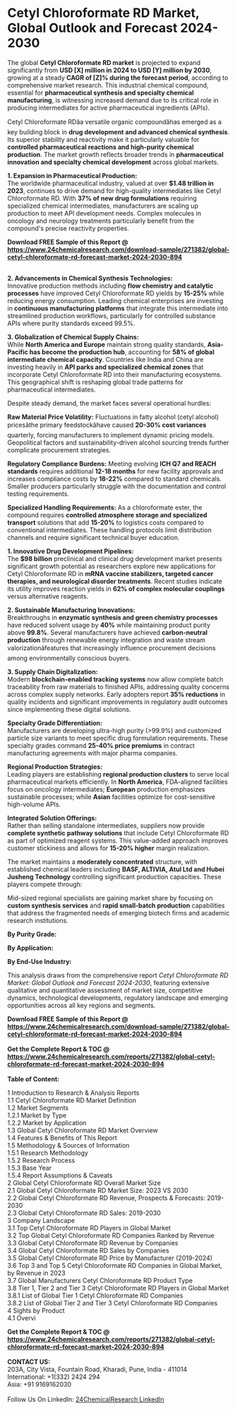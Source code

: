 <h1>Cetyl Chloroformate RD Market, Global Outlook and Forecast 2024-2030</h1><p>The global <strong>Cetyl Chloroformate RD market</strong> is projected to expand significantly from <strong>USD [X] million in 2024 to USD [Y] million by 2030</strong>, growing at a steady <strong>CAGR of [Z]% during the forecast period</strong>, according to comprehensive market research. This industrial chemical compound, essential for <strong>pharmaceutical synthesis and specialty chemical manufacturing</strong>, is witnessing increased demand due to its critical role in producing intermediates for active pharmaceutical ingredients (APIs).</p><p>Cetyl Chloroformate RDâa versatile organic compoundâhas emerged as a key building block in <strong>drug development and advanced chemical synthesis</strong>. Its superior stability and reactivity make it particularly valuable for <strong>controlled pharmaceutical reactions and high-purity chemical production</strong>. The market growth reflects broader trends in <strong>pharmaceutical innovation and specialty chemical development</strong> across global markets.</p><p><strong>1. Expansion in Pharmaceutical Production:</strong><br>
The worldwide pharmaceutical industry, valued at over <strong>$1.48 trillion in 2023</strong>, continues to drive demand for high-quality intermediates like Cetyl Chloroformate RD. With <strong>37% of new drug formulations</strong> requiring specialized chemical intermediates, manufacturers are scaling up production to meet API development needs. Complex molecules in oncology and neurology treatments particularly benefit from the compound's precise reactivity properties.</p><div><b>Download FREE Sample of this Report @ 
            <a href="https://www.24chemicalresearch.com/download-sample/271382/global-cetyl-chloroformate-rd-forecast-market-2024-2030-894">
            https://www.24chemicalresearch.com/download-sample/271382/global-cetyl-chloroformate-rd-forecast-market-2024-2030-894</a></b></div><br><p><strong>2. Advancements in Chemical Synthesis Technologies:</strong><br>
Innovative production methods including <strong>flow chemistry and catalytic processes</strong> have improved Cetyl Chloroformate RD yields by <strong>15-25%</strong> while reducing energy consumption. Leading chemical enterprises are investing in <strong>continuous manufacturing platforms</strong> that integrate this intermediate into streamlined production workflows, particularly for controlled substance APIs where purity standards exceed 99.5%.</p><p><strong>3. Globalization of Chemical Supply Chains:</strong><br>
While <strong>North America and Europe</strong> maintain strong quality standards, <strong>Asia-Pacific has become the production hub</strong>, accounting for <strong>58% of global intermediate chemical capacity</strong>. Countries like India and China are investing heavily in <strong>API parks and specialized chemical zones</strong> that incorporate Cetyl Chloroformate RD into their manufacturing ecosystems. This geographical shift is reshaping global trade patterns for pharmaceutical intermediates.</p><p>Despite steady demand, the market faces several operational hurdles:</p><p><strong>Raw Material Price Volatility:</strong> Fluctuations in fatty alcohol (cetyl alcohol) pricesâthe primary feedstockâhave caused <strong>20-30% cost variances</strong> quarterly, forcing manufacturers to implement dynamic pricing models. Geopolitical factors and sustainability-driven alcohol sourcing trends further complicate procurement strategies.</p><p><strong>Regulatory Compliance Burdens:</strong> Meeting evolving <strong>ICH Q7 and REACH standards</strong> requires additional <strong>12-18 months</strong> for new facility approvals and increases compliance costs by <strong>18-22%</strong> compared to standard chemicals. Smaller producers particularly struggle with the documentation and control testing requirements.</p><p><strong>Specialized Handling Requirements:</strong> As a chloroformate ester, the compound requires <strong>controlled atmosphere storage and specialized transport</strong> solutions that add <strong>15-20%</strong> to logistics costs compared to conventional intermediates. These handling protocols limit distribution channels and require significant technical buyer education.</p><p><strong>1. Innovative Drug Development Pipelines:</strong><br>
The <strong>$98 billion</strong> preclinical and clinical drug development market presents significant growth potential as researchers explore new applications for Cetyl Chloroformate RD in <strong>mRNA vaccine stabilizers, targeted cancer therapies, and neurological disorder treatments</strong>. Recent studies indicate its utility improves reaction yields in <strong>62% of complex molecular couplings</strong> versus alternative reagents.</p><p><strong>2. Sustainable Manufacturing Innovations:</strong><br>
Breakthroughs in <strong>enzymatic synthesis and green chemistry processes</strong> have reduced solvent usage by <strong>40%</strong> while maintaining product purity above <strong>99.8%</strong>. Several manufacturers have achieved <strong>carbon-neutral production</strong> through renewable energy integration and waste stream valorizationâfeatures that increasingly influence procurement decisions among environmentally conscious buyers.</p><p><strong>3. Supply Chain Digitalization:</strong><br>
Modern <strong>blockchain-enabled tracking systems</strong> now allow complete batch traceability from raw materials to finished APIs, addressing quality concerns across complex supply networks. Early adopters report <strong>35% reductions</strong> in quality incidents and significant improvements in regulatory audit outcomes since implementing these digital solutions.</p><p><strong>Specialty Grade Differentiation:</strong><br>
	Manufacturers are developing ultra-high purity (&gt;99.9%) and customized particle size variants to meet specific drug formulation requirements. These specialty grades command <strong>25-40% price premiums</strong> in contract manufacturing agreements with major pharma companies.</p><p><strong>Regional Production Strategies:</strong><br>
	Leading players are establishing <strong>regional production clusters</strong> to serve local pharmaceutical markets efficiently. In <strong>North America</strong>, FDA-aligned facilities focus on oncology intermediates; <strong>European</strong> production emphasizes sustainable processes; while <strong>Asian</strong> facilities optimize for cost-sensitive high-volume APIs.</p><p><strong>Integrated Solution Offerings:</strong><br>
	Rather than selling standalone intermediates, suppliers now provide <strong>complete synthetic pathway solutions</strong> that include Cetyl Chloroformate RD as part of optimized reagent systems. This value-added approach improves customer stickiness and allows for <strong>15-20% higher</strong> margin realization.</p><p>The market maintains a <strong>moderately concentrated</strong> structure, with established chemical leaders including <strong>BASF, ALTIVIA, Atul Ltd and Hubei Jusheng Technology</strong> controlling significant production capacities. These players compete through:</p><p>Mid-sized regional specialists are gaining market share by focusing on <strong>custom synthesis services</strong> and <strong>rapid small-batch production</strong> capabilities that address the fragmented needs of emerging biotech firms and academic research institutions.</p><p><strong>By Purity Grade:</strong></p><p><strong>By Application:</strong></p><p><strong>By End-Use Industry:</strong></p><p>This analysis draws from the comprehensive report <em>Cetyl Chloroformate RD Market: Global Outlook and Forecast 2024-2030</em>, featuring extensive qualitative and quantitative assessment of market size, competitive dynamics, technological developments, regulatory landscape and emerging opportunities across all key regions and segments.</p><div><b>Download FREE Sample of this Report @ 
            <a href="https://www.24chemicalresearch.com/download-sample/271382/global-cetyl-chloroformate-rd-forecast-market-2024-2030-894">
            https://www.24chemicalresearch.com/download-sample/271382/global-cetyl-chloroformate-rd-forecast-market-2024-2030-894</a></b></div><br><div><b>Get the Complete Report & TOC @ 
            <a href="https://www.24chemicalresearch.com/reports/271382/global-cetyl-chloroformate-rd-forecast-market-2024-2030-894">
            https://www.24chemicalresearch.com/reports/271382/global-cetyl-chloroformate-rd-forecast-market-2024-2030-894</a></b></div><br>
            <b>Table of Content:</b><p>1 Introduction to Research & Analysis Reports<br />
    1.1 Cetyl Chloroformate RD Market Definition<br />
    1.2 Market Segments<br />
        1.2.1 Market by Type<br />
        1.2.2 Market by Application<br />
    1.3 Global Cetyl Chloroformate RD Market Overview<br />
    1.4 Features & Benefits of This Report<br />
    1.5 Methodology & Sources of Information<br />
        1.5.1 Research Methodology<br />
        1.5.2 Research Process<br />
        1.5.3 Base Year<br />
        1.5.4 Report Assumptions & Caveats<br />
2 Global Cetyl Chloroformate RD Overall Market Size<br />
    2.1 Global Cetyl Chloroformate RD Market Size: 2023 VS 2030<br />
    2.2 Global Cetyl Chloroformate RD Revenue, Prospects & Forecasts: 2019-2030<br />
    2.3 Global Cetyl Chloroformate RD Sales: 2019-2030<br />
3 Company Landscape<br />
    3.1 Top Cetyl Chloroformate RD Players in Global Market<br />
    3.2 Top Global Cetyl Chloroformate RD Companies Ranked by Revenue<br />
    3.3 Global Cetyl Chloroformate RD Revenue by Companies<br />
    3.4 Global Cetyl Chloroformate RD Sales by Companies<br />
    3.5 Global Cetyl Chloroformate RD Price by Manufacturer (2019-2024)<br />
    3.6 Top 3 and Top 5 Cetyl Chloroformate RD Companies in Global Market, by Revenue in 2023<br />
    3.7 Global Manufacturers Cetyl Chloroformate RD Product Type<br />
    3.8 Tier 1, Tier 2 and Tier 3 Cetyl Chloroformate RD Players in Global Market<br />
        3.8.1 List of Global Tier 1 Cetyl Chloroformate RD Companies<br />
        3.8.2 List of Global Tier 2 and Tier 3 Cetyl Chloroformate RD Companies<br />
4 Sights by Product<br />
    4.1 Overvi</p><div><b>Get the Complete Report & TOC @ 
            <a href="https://www.24chemicalresearch.com/reports/271382/global-cetyl-chloroformate-rd-forecast-market-2024-2030-894">
            https://www.24chemicalresearch.com/reports/271382/global-cetyl-chloroformate-rd-forecast-market-2024-2030-894</a></b></div><br><b>CONTACT US:</b><br>
            203A, City Vista, Fountain Road, Kharadi, Pune, India - 411014<br>
            International: +1(332) 2424 294<br>
            Asia: +91 9169162030 <br><br>
            Follow Us On LinkedIn: <a href="https://www.linkedin.com/company/24chemicalresearch/">24ChemicalResearch LinkedIn</a>